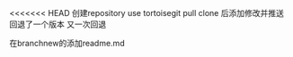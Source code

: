 <<<<<<< HEAD
创建repository
use tortoisegit pull
clone 后添加修改并推送
回退了一个版本
又一次回退

在branchnew的添加readme.md

